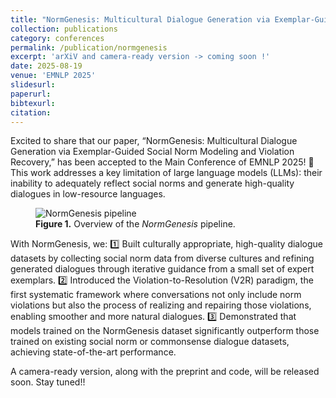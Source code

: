 ```yaml
---
title: "NormGenesis: Multicultural Dialogue Generation via Exemplar-Guided Social Norm Modeling and Violation Recovery"
collection: publications
category: conferences
permalink: /publication/normgenesis
excerpt: 'arXiV and camera-ready version -> coming soon !'
date: 2025-08-19
venue: 'EMNLP 2025'
slidesurl: 
paperurl: 
bibtexurl: 
citation: 
---
```

Excited to share that our paper, “NormGenesis: Multicultural Dialogue Generation via Exemplar-Guided Social Norm Modeling and Violation Recovery,” has been accepted to the Main Conference of EMNLP 2025! 🎉
This work addresses a key limitation of large language models (LLMs): their inability to adequately reflect social norms and generate high-quality dialogues in low-resource languages.

<figure>
  <img src="/images/publications/normgenesis.png" alt="NormGenesis pipeline" style="max-width: 800px;">
  <figcaption><strong>Figure 1.</strong> Overview of the <em>NormGenesis</em> pipeline.</figcaption>
</figure>

With NormGenesis, we:
1️⃣ Built culturally appropriate, high-quality dialogue datasets by collecting social norm data from diverse cultures and refining generated dialogues through iterative guidance from a small set of expert exemplars.
2️⃣ Introduced the Violation-to-Resolution (V2R) paradigm, the first systematic framework where conversations not only include norm violations but also the process of realizing and repairing those violations, enabling smoother and more natural dialogues.
3️⃣ Demonstrated that models trained on the NormGenesis dataset significantly outperform those trained on existing social norm or commonsense dialogue datasets, achieving state-of-the-art performance.

A camera-ready version, along with the preprint and code, will be released soon. Stay tuned!!